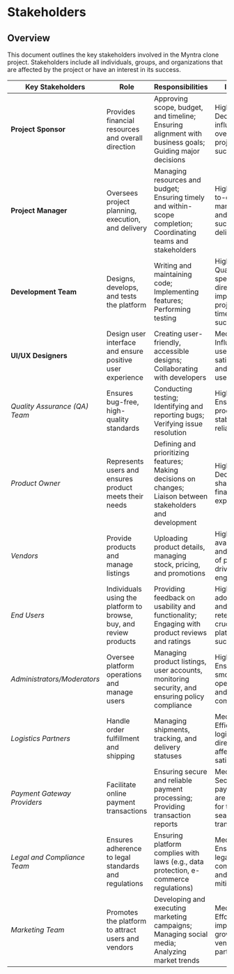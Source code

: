 # Stakeholders

## Overview
This document outlines the key stakeholders involved in the Myntra clone project. Stakeholders include all individuals, groups, and organizations that are affected by the project or have an interest in its success.

| Key Stakeholders                | Role                                                                  | Responsibilities                                                                                                | Impact                                                                       |
|----------------------------------|-----------------------------------------------------------------------|-----------------------------------------------------------------------------------------------------------------|------------------------------------------------------------------------------|
| **Project Sponsor**              | Provides financial resources and overall direction                    | Approving scope, budget, and timeline; Ensuring alignment with business goals; Guiding major decisions          | High - Decisions influence overall project success                           |
| **Project Manager**              | Oversees project planning, execution, and delivery                    | Managing resources and budget; Ensuring timely and within-scope completion; Coordinating teams and stakeholders | High - Day-to-day management and successful delivery                         |
| **Development Team**             | Designs, develops, and tests the platform                             | Writing and maintaining code; Implementing features; Performing testing                                         | High - Quality and speed directly impact project timeline and success        |
| **UI/UX Designers**              | Design user interface and ensure positive user experience             | Creating user-friendly, accessible designs; Collaborating with developers                                        | Medium - Influences user satisfaction and ease of use                        |
| *Quality Assurance (QA) Team*  | Ensures bug-free, high-quality standards                              | Conducting testing; Identifying and reporting bugs; Verifying issue resolution                                  | High - Ensures product stability and reliability                             |
| *Product Owner*                | Represents users and ensures product meets their needs                | Defining and prioritizing features; Making decisions on changes; Liaison between stakeholders and development   | High - Decisions shape the final product experience                          |
| *Vendors*                      | Provide products and manage listings                                  | Uploading product details, managing stock, pricing, and promotions                                              | High - The availability and variety of products drive user engagement        |
| *End Users*                    | Individuals using the platform to browse, buy, and review products    | Providing feedback on usability and functionality; Engaging with product reviews and ratings                    | High - User adoption and retention are crucial to platform success           |
| *Administrators/Moderators*    | Oversee platform operations and manage users                          | Managing product listings, user accounts, monitoring security, and ensuring policy compliance                   | High - Ensures smooth operation and compliance                               |
| *Logistics Partners*           | Handle order fulfillment and shipping                                 | Managing shipments, tracking, and delivery statuses                                                             | Medium - Efficient logistics directly affect user satisfaction               |
| *Payment Gateway Providers*    | Facilitate online payment transactions                                | Ensuring secure and reliable payment processing; Providing transaction reports                                  | Medium - Secure payments are critical for trust and seamless transactions    |
| *Legal and Compliance Team*    | Ensures adherence to legal standards and regulations                  | Ensuring platform complies with laws (e.g., data protection, e-commerce regulations)                            | Medium - Ensures legal compliance and risk mitigation                        |
| *Marketing Team*               | Promotes the platform to attract users and vendors                    | Developing and executing marketing campaigns; Managing social media; Analyzing market trends                    | Medium - Efforts impact user growth and vendor participation                 |
